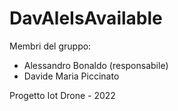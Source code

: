# DavAleIsAvailable

Membri del gruppo:
- Alessandro Bonaldo (responsabile)
- Davide Maria Piccinato

Progetto Iot Drone - 2022
